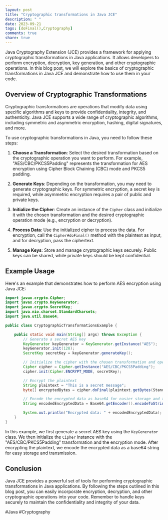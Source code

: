 ```yaml
---
layout: post
title: "Cryptographic transformations in Java JCE"
description: " "
date: 2023-09-21
tags: [doFinal(),Cryptography]
comments: true
share: true
---
```


Java Cryptography Extension (JCE) provides a framework for applying cryptographic transformations in Java applications. It allows developers to perform encryption, decryption, key generation, and other cryptographic operations. In this blog post, we will explore the basics of cryptographic transformations in Java JCE and demonstrate how to use them in your code.

## Overview of Cryptographic Transformations

Cryptographic transformations are operations that modify data using specific algorithms and keys to provide confidentiality, integrity, and authenticity. Java JCE supports a wide range of cryptographic algorithms, including symmetric and asymmetric encryption, hashing, digital signatures, and more.

To use cryptographic transformations in Java, you need to follow these steps:

1. **Choose a Transformation**: Select the desired transformation based on the cryptographic operation you want to perform. For example, "AES/CBC/PKCS5Padding" represents the transformation for AES encryption using Cipher Block Chaining (CBC) mode and PKCS5 padding.

2. **Generate Keys**: Depending on the transformation, you may need to generate cryptographic keys. For symmetric encryption, a secret key is required, while asymmetric encryption requires a pair of public and private keys.

3. **Initialize the Cipher**: Create an instance of the `Cipher` class and initialize it with the chosen transformation and the desired cryptographic operation mode (e.g., encryption or decryption).

4. **Process Data**: Use the initialized cipher to process the data. For encryption, call the `Cipher#doFinal()` method with the plaintext as input, and for decryption, pass the ciphertext.

5. **Manage Keys**: Store and manage cryptographic keys securely. Public keys can be shared, while private keys should be kept confidential.

## Example Usage

Here's an example that demonstrates how to perform AES encryption using Java JCE:

```java
import javax.crypto.Cipher;
import javax.crypto.KeyGenerator;
import javax.crypto.SecretKey;
import java.nio.charset.StandardCharsets;
import java.util.Base64;

public class CryptographicTransformationsExample {

    public static void main(String[] args) throws Exception {
        // Generate a secret AES key
        KeyGenerator keyGenerator = KeyGenerator.getInstance("AES");
        keyGenerator.init(128);
        SecretKey secretKey = keyGenerator.generateKey();

        // Initialize the cipher with the chosen transformation and operation mode
        Cipher cipher = Cipher.getInstance("AES/CBC/PKCS5Padding");
        cipher.init(Cipher.ENCRYPT_MODE, secretKey);

        // Encrypt the plaintext
        String plaintext = "This is a secret message";
        byte[] encryptedBytes = cipher.doFinal(plaintext.getBytes(StandardCharsets.UTF_8));

        // Encode the encrypted data as base64 for easier storage and transmission
        String encodedEncryptedData = Base64.getEncoder().encodeToString(encryptedBytes);

        System.out.println("Encrypted data: " + encodedEncryptedData);
    }
}
```

In this example, we first generate a secret AES key using the `KeyGenerator` class. We then initialize the `Cipher` instance with the "AES/CBC/PKCS5Padding" transformation and the encryption mode. After encrypting the plaintext, we encode the encrypted data as a base64 string for easy storage and transmission.

## Conclusion

Java JCE provides a powerful set of tools for performing cryptographic transformations in Java applications. By following the steps outlined in this blog post, you can easily incorporate encryption, decryption, and other cryptographic operations into your code. Remember to handle keys securely to maintain the confidentiality and integrity of your data.

#Java #Cryptography